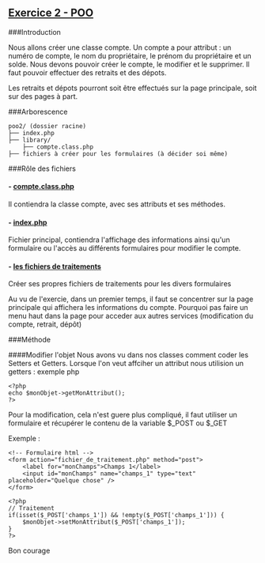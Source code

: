 ## [Exercice 2 - POO]()

###Introduction

Nous allons créer une classe compte. Un compte a pour attribut : un numéro de compte, le nom du propriétaire, le prénom du propriétaire et un solde.
Nous devons pouvoir créer le compte, le modifier et le supprimer. Il faut pouvoir effectuer des retraits et des dépots.

Les retraits et dépots pourront soit être effectués sur la page principale, soit sur des pages à part.


###Arborescence

```
poo2/ (dossier racine)
├── index.php
├── library/
	├── compte.class.php
├── fichiers à créer pour les formulaires (à décider soi même)
```

###Rôle des fichiers

####		- [compte.class.php]()
Il contiendra la classe compte, avec ses attributs et ses méthodes.

####		- [index.php]()
Fichier principal, contiendra l'affichage des informations ainsi qu'un formulaire ou l'accès au différents formulaires pour modifier le compte.

####		- [les fichiers de traitements]()
Créer ses propres fichiers de traitements pour les divers formulaires

Au vu de l'exercie, dans un premier temps, il faut se concentrer sur la page principale qui affichera les informations du compte. Pourquoi pas faire un menu haut dans la page pour acceder aux autres services (modification du compte, retrait, dépôt)


###Méthode

####Modifier l'objet
Nous avons vu dans nos classes comment coder les Setters et Getters.
Lorsque l'on veut affciher un attribut nous utilision un getters : exemple php

```
<?php
echo $monObjet->getMonAttribut();
?>
```

Pour la modification, cela n'est guere plus compliqué, il faut utiliser un formulaire et récupérer le contenu de la variable $_POST ou $_GET

Exemple :
```
<!-- Formulaire html -->
<form action="fichier_de_traitement.php" method="post">
	<label for="monChamps">Champs 1</label>
	<input id="monChamps" name="champs_1" type="text" placeholder="Quelque chose" />
</form>

<?php
// Traitement
if(isset($_POST['champs_1']) && !empty($_POST['champs_1'])) {
	$monObjet->setMonAttribut($_POST['champs_1']);
}
?>
```

Bon courage
